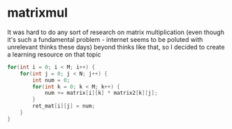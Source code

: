 # matrixmul

It was hard to do any sort of research on matrix multiplication (even though it's such a fundamental problem - internet seems to be poluted with unrelevant thinks these days) beyond thinks like that, so I decided to create a learning resource on that topic
```C
for(int i = 0; i < M; i++) {
    for(int j = 0; j < N; j++) {
        int num = 0;
        for(int k = 0; k < M; k++) {
            num += matrix[i][k] * matrix2[k][j];
        }
        ret_mat[i][j] = num;
    }
}
```
